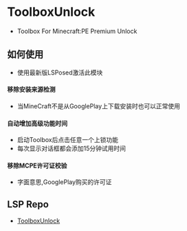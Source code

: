 # ToolboxUnlock

- Toolbox For Minecraft:PE Premium Unlock

## 如何使用

- 使用最新版LSPosed激活此模块

#### 移除安装来源检测

- 当MineCraft不是从GooglePlay上下载安装时也可以正常使用

#### 自动增加高级功能时间

- 启动Toolbox后点击任意一个上锁功能
- 每次显示对话框都会添加15分钟试用时间

#### 移除MCPE许可证校验

- 字面意思,GooglePlay购买的许可证

## LSP Repo

- [ToolboxUnlock](https://github.com/Xposed-Modules-Repo/com.luckyzyx.toolboxunlock/)
